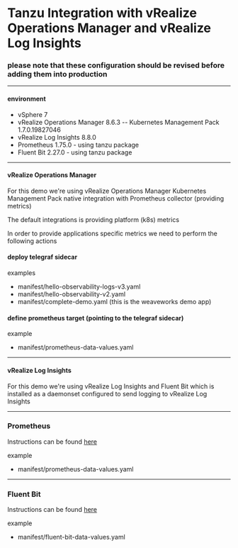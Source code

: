 # Tanzu Integration with vRealize Operations Manager and vRealize Log Insights

###  please note that these configuration should be revised before adding them into production

_______________________________________________________________________________________________

#### environment
- vSphere 7
- vRealize Operations Manager 8.6.3
-- Kubernetes Management Pack 1.7.0.19827046
- vRealize Log Insights 8.8.0
- Prometheus 1.75.0 - using tanzu package
- Fluent Bit 2.27.0 - using tanzu package

_______________________________________________________________________________________________

#### vRealize Operations Manager
For this demo we're using vRealize Operations Manager Kubernetes Management Pack native integration with Prometheus collector (providing metrics)

The default integrations is providing platform (k8s) metrics

In order to provide applications specific metrics we need to perform the following actions

#### deploy telegraf sidecar
examples
- manifest/hello-observability-logs-v3.yaml
- manifest/hello-observability-v2.yaml
- manifest/complete-demo.yaml (this is the weaveworks demo app)

#### define prometheus target (pointing to the telegraf sidecar)
example
- manifest/prometheus-data-values.yaml

_______________________________________________________________________________________________

#### vRealize Log Insights
For this demo we're using vRealize Log Insights and Fluent Bit which is installed as a daemonset configured to send logging to vRealize Log Insights

_______________________________________________________________________________________________

### Prometheus
Instructions can be found [here](https://docs.vmware.com/en/VMware-Tanzu-Kubernetes-Grid/1.5/vmware-tanzu-kubernetes-grid-15/GUID-packages-prometheus.html)

example
- manifest/prometheus-data-values.yaml

_______________________________________________________________________________________________

### Fluent Bit
Instructions can be found [here](https://docs.vmware.com/en/VMware-Tanzu-Kubernetes-Grid/1.5/vmware-tanzu-kubernetes-grid-15/GUID-packages-logging-fluentbit.html)

example
- manifest/fluent-bit-data-values.yaml